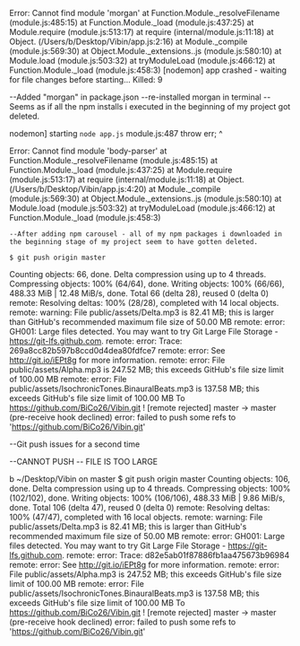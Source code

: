 Error: Cannot find module 'morgan'
    at Function.Module._resolveFilename (module.js:485:15)
    at Function.Module._load (module.js:437:25)
    at Module.require (module.js:513:17)
    at require (internal/module.js:11:18)
    at Object.<anonymous> (/Users/b/Desktop/Vibin/app.js:2:16)
    at Module._compile (module.js:569:30)
    at Object.Module._extensions..js (module.js:580:10)
    at Module.load (module.js:503:32)
    at tryModuleLoad (module.js:466:12)
    at Function.Module._load (module.js:458:3)
[nodemon] app crashed - waiting for file changes before starting...
Killed: 9


--Added "morgan" in package.json
--re-installed morgan in terminal
--Seems as if all the npm installs i executed in the beginning of my project got deleted.



nodemon] starting `node app.js`
module.js:487
    throw err;
    ^

Error: Cannot find module 'body-parser'
    at Function.Module._resolveFilename (module.js:485:15)
    at Function.Module._load (module.js:437:25)
    at Module.require (module.js:513:17)
    at require (internal/module.js:11:18)
    at Object.<anonymous> (/Users/b/Desktop/Vibin/app.js:4:20)
    at Module._compile (module.js:569:30)
    at Object.Module._extensions..js (module.js:580:10)
    at Module.load (module.js:503:32)
    at tryModuleLoad (module.js:466:12)
    at Function.Module._load (module.js:458:3)

    --After adding npm carousel - all of my npm packages i downloaded in the beginning stage of my project seem to have gotten deleted.

    $ git push origin master
Counting objects: 66, done.
Delta compression using up to 4 threads.
Compressing objects: 100% (64/64), done.
Writing objects: 100% (66/66), 488.33 MiB | 12.48 MiB/s, done.
Total 66 (delta 28), reused 0 (delta 0)
remote: Resolving deltas: 100% (28/28), completed with 14 local objects.
remote: warning: File public/assets/Delta.mp3 is 82.41 MB; this is larger than GitHub's recommended maximum file size of 50.00 MB
remote: error: GH001: Large files detected. You may want to try Git Large File Storage - https://git-lfs.github.com.
remote: error: Trace: 269a8cc82b597b8ccd0d4dea80fdfce7
remote: error: See http://git.io/iEPt8g for more information.
remote: error: File public/assets/Alpha.mp3 is 247.52 MB; this exceeds GitHub's file size limit of 100.00 MB
remote: error: File public/assets/IsochronicTones.BinauralBeats.mp3 is 137.58 MB; this exceeds GitHub's file size limit of 100.00 MB
To https://github.com/BiCo26/Vibin.git
 ! [remote rejected] master -> master (pre-receive hook declined)
error: failed to push some refs to 'https://github.com/BiCo26/Vibin.git'

--Git push issues for a second time


--CANNOT PUSH -- FILE IS TOO LARGE

b ~/Desktop/Vibin on master
$ git push origin master
Counting objects: 106, done.
Delta compression using up to 4 threads.
Compressing objects: 100% (102/102), done.
Writing objects: 100% (106/106), 488.33 MiB | 9.86 MiB/s, done.
Total 106 (delta 47), reused 0 (delta 0)
remote: Resolving deltas: 100% (47/47), completed with 16 local objects.
remote: warning: File public/assets/Delta.mp3 is 82.41 MB; this is larger than GitHub's recommended maximum file size of 50.00 MB
remote: error: GH001: Large files detected. You may want to try Git Large File Storage - https://git-lfs.github.com.
remote: error: Trace: d82e5ab01f87886fb1aa475673b96984
remote: error: See http://git.io/iEPt8g for more information.
remote: error: File public/assets/Alpha.mp3 is 247.52 MB; this exceeds GitHub's file size limit of 100.00 MB
remote: error: File public/assets/IsochronicTones.BinauralBeats.mp3 is 137.58 MB; this exceeds GitHub's file size limit of 100.00 MB
To https://github.com/BiCo26/Vibin.git
 ! [remote rejected] master -> master (pre-receive hook declined)
error: failed to push some refs to 'https://github.com/BiCo26/Vibin.git'